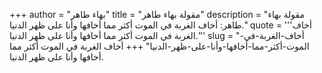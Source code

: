 +++
author = "بهاء طاهر"
title = "مقولة بهاء طاهر"
description = "مقولة بهاء طاهر: أخاف الغربة في الموت أكثر مما أخافها وأنا على ظهر الدنيا."
quote = '''أخاف الغربة في الموت أكثر مما أخافها وأنا على ظهر الدنيا.''' 
slug = "أخاف-الغربة-في-الموت-أكثر-مما-أخافها-وأنا-على-ظهر-الدنيا"
+++
أخاف الغربة في الموت أكثر مما أخافها وأنا على ظهر الدنيا.
